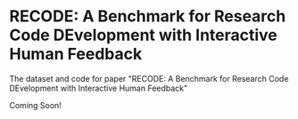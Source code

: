 # RECODE: A Benchmark for Research Code DEvelopment with Interactive Human Feedback

The dataset and code for paper "RECODE: A Benchmark for Research Code DEvelopment with Interactive Human Feedback"

Coming Soon!
